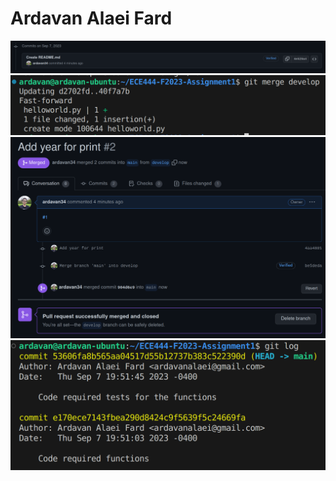 # Ardavan Alaei Fard #
![Alt text](commit.png)
![Alt text](merge.png)
![Alt text](pull_request.png)
![Alt text](function_commits.png)